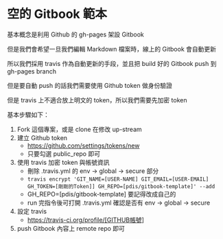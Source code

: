 空的 Gitbook 範本
=================

基本概念是利用 Github 的 gh-pages 架設 Gitbook

但是我們會希望一旦我們編輯 Markdown 檔案時，線上的 Gitbook 會自動更新

所以我們採用 travis 作為自動更新的手段，並且把 build 好的 Gitbook push 到 gh-pages branch

但是要自動 push 的話我們需要使用 Github token 做身份驗證

但是 travis 上不適合放上明文的 token，所以我們需要先加密 token 


基本步驟如下：
1. Fork 這個專案，或是 clone 在修改 up-stream
2. 建立 Github token
    * https://github.com/settings/tokens/new
    * 只要勾選 public_repo 即可
3. 使用 travis 加密 token 與帳號資訊
    * 刪除 .travis.yml 的 env -> global -> secure 部分
    * `travis encrypt 'GIT_NAME=[USER-NAME] GIT_EMAIL=[USER-EMAIL] GH_TOKEN=[剛剛的Token]] GH_REPO=[pdis/gitbook-template]' --add`
    * GH_REPO=[pdis/gitbook-template] 要記得改成自己的
    * run 完指令後可打開 .travis.yml 確認是否有 env -> global -> secure
4. 設定 travis
    * https://travis-ci.org/profile/[GITHUB帳號]
5. push Gitbook 內容上 remote repo 即可
